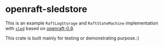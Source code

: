 # openraft-sledstore

This is an example `RaftLogStorage` and `RaftStateMachine`  implementation
with [`sled`](https://github.com/spacejam/sled) based on [openraft-0.9](https://github.com/databendlabs/openraft/tree/release-0.9).

This crate is built mainly for testing or demonstrating purpose.:)
